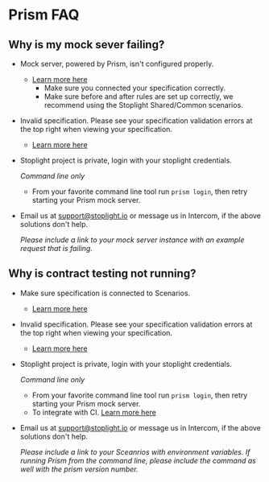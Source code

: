 # Prism FAQ

## Why is my mock sever failing?

- Mock server, powered by Prism, isn't configured properly.
  - [Learn more here](/mocking/introduction)
    - Make sure you connected your specification correctly.
    - Make sure before and after rules are set up correctly, we recommend using the Stoplight Shared/Common scenarios.

- Invalid specification. Please see your specification validation errors at the top right when viewing your specification.
  - [Learn more here](/modeling/modeling-with-openapi/validating-your-api-spec)

- Stoplight project is private, login with your stoplight credentials.

  *Command line only*

  - From your favorite command line tool run `prism login`, then retry starting your Prism mock server.

- Email us at [support@stoplight.io](mailto:support@stoplight.io) or message us in Intercom, if the above solutions don't help.

  *Please include a link to your mock server instance with an example request that is failing.*

## Why is contract testing not running?

- Make sure specification is connected to Scenarios.
  - [Learn more here](/testing/leveraging-openapi/contract-testing)

- Invalid specification. Please see your specification validation errors at the top right when viewing your specification.
  - [Learn more here](/modeling/modeling-with-openapi/validating-your-api-spec)

- Stoplight project is private, login with your stoplight credentials.

  *Command line only*

  - From your favorite command line tool run `prism login`, then retry starting your Prism mock server.
  - To integrate with CI. [Learn more here](/testing/continuous-integration/overview)

- Email us at [support@stoplight.io](mailto:support@stoplight.io) or message us in Intercom, if the above solutions don't help.

  *Please include a link to your Sceanrios with environment variables. If running Prism from the command line, please include the command as well with the prism version number.*